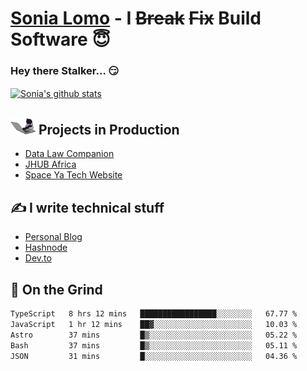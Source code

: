 # [Sonia Lomo](https://sonylomo.github.io/) - I ~~Break~~ ~~Fix~~ Build Software 😇
### Hey there Stalker... 😏 

<a href="https://github.com/sonylomo/github-readme-stats">
  <img align="center" src="https://media.giphy.com/media/lU05nFSW6Y2A/giphy.gif" alt="Sonia's github stats" />
</a>

## <img src="assets/devcat.gif" width="40"> Projects in Production
- [Data Law Companion](https://datalawcompanion.org/)
- [JHUB Africa](https://jhubafrica.com/)
- [Space Ya Tech Website](https://www.spaceyatech.com/)

## ✍️ I write technical stuff
- [Personal Blog](https://sonylomo-github-io.vercel.app/blog)
- [Hashnode](https://sonylomo.hashnode.dev/)
- [Dev.to](https://dev.to/sonylomo)

## 🤡 On the Grind
<!--START_SECTION:waka-->

```txt
TypeScript   8 hrs 12 mins   █████████████████░░░░░░░░   67.77 %
JavaScript   1 hr 12 mins    ██▓░░░░░░░░░░░░░░░░░░░░░░   10.03 %
Astro        37 mins         █▒░░░░░░░░░░░░░░░░░░░░░░░   05.22 %
Bash         37 mins         █▒░░░░░░░░░░░░░░░░░░░░░░░   05.11 %
JSON         31 mins         █░░░░░░░░░░░░░░░░░░░░░░░░   04.36 %
```

<!--END_SECTION:waka-->
